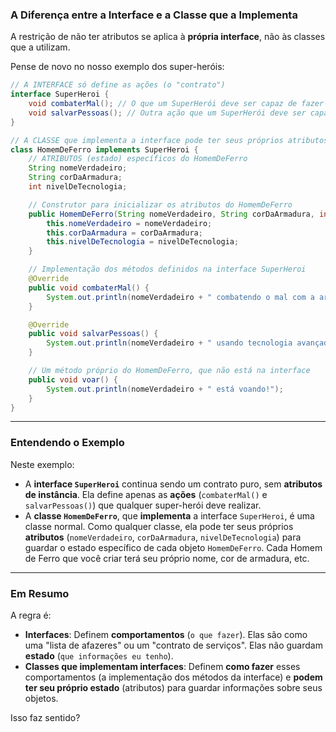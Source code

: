 ### A Diferença entre a Interface e a Classe que a Implementa

A restrição de não ter atributos se aplica à **própria interface**, não às classes que a utilizam.

Pense de novo no nosso exemplo dos super-heróis:

```java
// A INTERFACE só define as ações (o "contrato")
interface SuperHeroi {
    void combaterMal(); // O que um SuperHerói deve ser capaz de fazer
    void salvarPessoas(); // Outra ação que um SuperHerói deve ser capaz de fazer
}

// A CLASSE que implementa a interface pode ter seus próprios atributos e comportamentos
class HomemDeFerro implements SuperHeroi {
    // ATRIBUTOS (estado) específicos do HomemDeFerro
    String nomeVerdadeiro;
    String corDaArmadura;
    int nivelDeTecnologia;

    // Construtor para inicializar os atributos do HomemDeFerro
    public HomemDeFerro(String nomeVerdadeiro, String corDaArmadura, int nivelDeTecnologia) {
        this.nomeVerdadeiro = nomeVerdadeiro;
        this.corDaArmadura = corDaArmadura;
        this.nivelDeTecnologia = nivelDeTecnologia;
    }

    // Implementação dos métodos definidos na interface SuperHeroi
    @Override
    public void combaterMal() {
        System.out.println(nomeVerdadeiro + " combatendo o mal com a armadura " + corDaArmadura + "!");
    }

    @Override
    public void salvarPessoas() {
        System.out.println(nomeVerdadeiro + " usando tecnologia avançada para salvar pessoas.");
    }

    // Um método próprio do HomemDeFerro, que não está na interface
    public void voar() {
        System.out.println(nomeVerdadeiro + " está voando!");
    }
}
```

-----

### Entendendo o Exemplo

Neste exemplo:

* A **interface `SuperHeroi`** continua sendo um contrato puro, sem **atributos de instância**. Ela define apenas as **ações** (`combaterMal()` e `salvarPessoas()`) que qualquer super-herói deve realizar.
* A **classe `HomemDeFerro`**, que **implementa** a interface `SuperHeroi`, é uma classe normal. Como qualquer classe, ela pode ter seus próprios **atributos** (`nomeVerdadeiro`, `corDaArmadura`, `nivelDeTecnologia`) para guardar o estado específico de cada objeto `HomemDeFerro`. Cada Homem de Ferro que você criar terá seu próprio nome, cor de armadura, etc.

-----

### Em Resumo

A regra é:

* **Interfaces**: Definem **comportamentos** (`o que fazer`). Elas são como uma "lista de afazeres" ou um "contrato de serviços". Elas não guardam **estado** (`que informações eu tenho`).
* **Classes que implementam interfaces**: Definem **como fazer** esses comportamentos (a implementação dos métodos da interface) e **podem ter seu próprio estado** (atributos) para guardar informações sobre seus objetos.

Isso faz sentido?